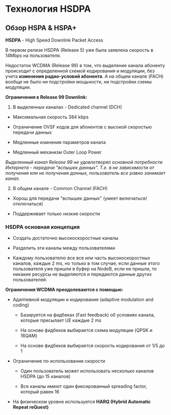 # Технология HSDPA

## Обзор HSPA & HSPA+

**HSDPA** - High Speed Downlink Packet Access

В первом релизе HSDPA (Release 5) уже была заявлена скорость в 14Mbps на пользователя. 

Недостаток WCDMA (Release 99) в том, что выделение канала абоненту происходит с определенной схемой кодирования и модуляции, без учета **изменения радио-условий абонента**. А на общем канале (FACH) вообще не было ни подстройки мощьности, ни подстройки схемы модуляции.

**Ограничения в Release 99 Downlink:**

1. В выделенных каналах - Dedicated channel (DCH)

- Максимальная скорость 384 kbps

- Ограничение OVSF кодов для абонентов с высокой скоростью передачи данных

- Медленные измнения параметров канала

- Медленный механизм Outer Loop Power

*Выделенный канал Release 99 не удовлетворял основной потребности Интернета - передачи "вспышек данных". Т.е. в не зависимости от получения или не получения данных, пользователь все равно занимает канал.*

2. В общем канале - Common Channel (FACH)

- Хорош для передачи "вспышек данных" (умеет включаться/отключаться)

- Поддерживает только низкие скорости

### HSDPA основная концепция

- Создать достаточно высокоскоростные каналы

- Разделить эти каналы между пользователями 

- Каждому пользователю все все или часть высокоскоростных каналов, каждые 2 ms, но только в том случае, если данные этого пользователя уже пришли в буфер на NodeB, если не пришли, то никакие ресурсы не выделяются и передаются данные других пользователей. 

**Ограничения WCDMA преодолеваются с помощью:**

- Адаптивной модуляции и кодирования (adaptive modulation and coding)

  - Базируется на фидбеках (Fast feedback) об условиях канала, которые присылает UE каждые 2 ms

  - На основе фидбеков выбирается схема модуляции (QPSK и 16QAM)

  - На основе фидбеков выбирается скорость кодирования от 1/5 до 1

- Ограничение по использовании скорости

  - Один пользователь может использовать несколько каналов HSDPA (до 15 каналов)

  - Все каналы имеют один фиксированный spreading factor, который равен 16

- На физическом уровне используется **HARQ (Hybrid Automatic Repeat reQuest)**